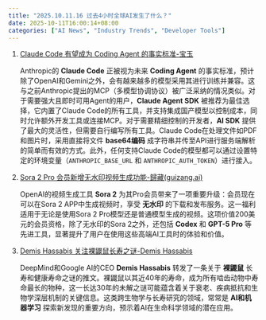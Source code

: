 ```yaml
---
title: "2025.10.11.16 过去4小时全球AI发生了什么？"
date: 2025-10-11T16:00:14+08:00
categories: ["AI News", "Industry Trends", "Developer Tools"]
---
```


1.  [Claude Code 有望成为 Coding Agent 的事实标准-宝玉](https://x.com/dotey/status/1976905741576683717)

    Anthropic的 **Claude Code** 正被视为未来 **Coding Agent** 的事实标准，预计除了OpenAI和Gemini之外，会有越来越多的模型采用其进行训练并兼容。这与之前Anthropic提出的MCP（多模型协调协议）被广泛采纳的情况类似。对于需要强大且即时可用Agent的用户，**Claude Agent SDK** 被推荐为最佳选择，它内置了Claude Code的所有工具，并支持集成国产模型以控制成本，同时允许额外开发工具或连接MCP。对于需要精细控制的开发者，**AI SDK** 提供了最大的灵活性，但需要自行编写所有工具。Claude Code在处理文件如PDF和图片时，采用直接将文件 **base64编码** 成字符串并传至API进行服务端解析的简单而有效的方式。此外，任何支持Claude Code的模型都可以通过设置特定的环境变量（`ANTHROPIC_BASE_URL` 和 `ANTHROPIC_AUTH_TOKEN`）进行接入。

2.  [Sora 2 Pro 会员新增无水印视频生成功能-歸藏(guizang.ai)](https://x.com/op7418/status/1976866142410121664)

    OpenAI的视频生成工具 **Sora 2** 为其Pro会员带来了一项重要升级：会员现在可以在Sora 2 APP中生成视频时，享受 **无水印** 的下载和发布服务。这一福利适用于无论是使用Sora 2 Pro模型还是普通模型生成的视频。这项价值200美元的会员资格，除了无水印的Sora 2之外，还包括 **Codex** 和 **GPT-5 Pro** 等先进工具，显著提升了用户在使用这些高端AI工具时的体验和价值。

3.  [Demis Hassabis 关注裸鼹鼠长寿之谜-Demis Hassabis](https://x.com/demishassabis/status/1976885734587220319)

    DeepMind和Google AI的CEO **Demis Hassabis** 转发了一条关于 **裸鼹鼠** 长寿和健康寿命之谜的推文。裸鼹鼠以其近40年的寿命，成为所有啮齿动物中寿命最长的物种，这一长达30年的未解之谜可能蕴含着关于衰老、疾病抵抗和生物学深层机制的关键信息。这类跨生物学与长寿研究的领域，常常是 **AI和机器学习** 探索新发现的重要方向，预示着AI在生命科学领域的潜在应用。